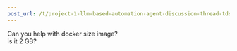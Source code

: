 ```yaml
---
post_url: /t/project-1-llm-based-automation-agent-discussion-thread-tds-jan-2025/164277/327
---
```

Can you help with docker size image?  
is it 2 GB?